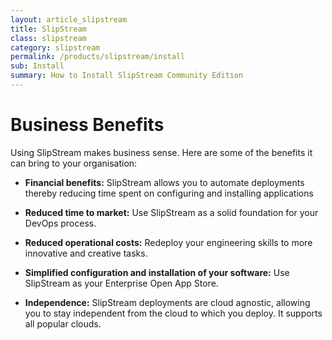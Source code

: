 ```yaml
---
layout: article_slipstream
title: SlipStream
class: slipstream
category: slipstream
permalink: /products/slipstream/install
sub: Install
summary: How to Install SlipStream Community Edition
---
```


Business Benefits
=================

Using SlipStream makes business sense. Here are some of the benefits it can bring to your organisation:

* **Financial benefits:** SlipStream allows you to automate deployments thereby reducing time spent on configuring and installing applications

* **Reduced time to market:** Use SlipStream as a solid foundation for your DevOps process.

* **Reduced operational costs:** Redeploy your engineering skills to more innovative and creative tasks.

* **Simplified configuration and installation of your software:** Use SlipStream as your Enterprise Open App Store.

* **Independence:** SlipStream deployments are cloud agnostic, allowing you to stay independent from the cloud to which you deploy. It supports all popular clouds.
